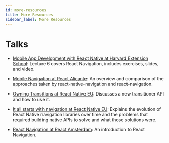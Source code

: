 ```yaml
---
id: more-resources
title: More Resources
sidebar_label: More Resources
---
```


# Talks

- [Mobile App Development with React Native at Harvard Extension School](https://cs50.harvard.edu/mobile/2018/): Lecture 6 covers React Navigation, includes exercises, slides, and video.

- [Mobile Navigation at React Alicante](https://www.youtube.com/watch?v=GBhdooVxX6Q): An overview and comparison of the approaches taken by react-native-navigation and react-navigation.


- [Owning Transitions at React Native EU](https://www.youtube.com/watch?v=1LKqGx3z0W4): Discusses a new transitioner API and how to use it.

- [It all starts with navigation at React Native EU](https://www.youtube.com/watch?v=Z0Jl1KCWiag): Explains the evolution of React Native navigation libraries over time and the problems that required building native APIs to solve and what those solutions were.

- [React Navigation at React Amsterdam](https://www.youtube.com/watch?v=wJJZ9Od8MjM): An introduction to React Navigation.